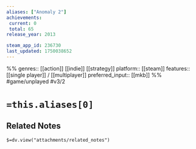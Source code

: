 ```yaml
---
aliases: ["Anomaly 2"]
achievements:
 current: 0
 total: 65
release_year: 2013

steam_app_id: 236730
last_updated: 1750038652
---
```

%%
genres:: [[action]] [[indie]] [[strategy]]
platform:: [[steam]]
features:: [[single player]] / [[multiplayer]]
preferred_input:: [[mkb]]
%%
#game/unplayed
#v3/2

# `=this.aliases[0]`
## Related Notes
`$=dv.view("attachments/related_notes")`